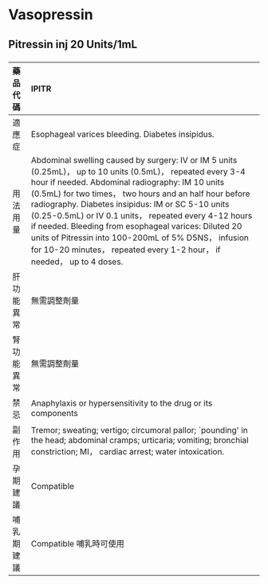 # Vasopressin

## Pitressin inj 20 Units/1mL

##### 

| 藥品代碼   | IPITR                                                                                                                                                                                                                                                                                                                                                                                                                                                                                                                             |
|:-----------|:----------------------------------------------------------------------------------------------------------------------------------------------------------------------------------------------------------------------------------------------------------------------------------------------------------------------------------------------------------------------------------------------------------------------------------------------------------------------------------------------------------------------------------|
| 適應症     | Esophageal varices bleeding. Diabetes insipidus.                                                                                                                                                                                                                                                                                                                                                                                                                                                                                  |
| 用法用量   | Abdominal swelling caused by surgery: IV or IM 5 units (0.25mL)， up to 10 units (0.5mL)， repeated every 3-4 hour if needed. Abdominal radiography: IM 10 units (0.5mL) for two times， two hours and an half hour before radiography. Diabetes insipidus: IM or SC 5-10 units (0.25-0.5mL) or IV 0.1 units， repeated every 4-12 hours if needed. Bleeding from esophageal varices: Diluted 20 units of Pitressin into 100-200mL of 5% D5NS， infusion for 10-20 minutes， repeated every 1-2 hour， if needed， up to 4 doses. |
| 肝功能異常 | 無需調整劑量                                                                                                                                                                                                                                                                                                                                                                                                                                                                                                                      |
| 腎功能異常 | 無需調整劑量                                                                                                                                                                                                                                                                                                                                                                                                                                                                                                                      |
| 禁忌       | Anaphylaxis or hypersensitivity to the drug or its components                                                                                                                                                                                                                                                                                                                                                                                                                                                                     |
| 副作用     | Tremor; sweating; vertigo; circumoral pallor; `pounding' in the head; abdominal cramps; urticaria; vomiting; bronchial constriction; MI， cardiac arrest; water intoxication.                                                                                                                                                                                                                                                                                                                                                     |
| 孕期建議   | Compatible                                                                                                                                                                                                                                                                                                                                                                                                                                                                                                                        |
| 哺乳期建議 | Compatible 哺乳時可使用                                                                                                                                                                                                                                                                                                                                                                                                                                                                                                           |

